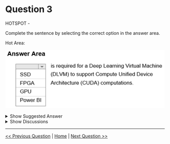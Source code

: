 # Question 3

HOTSPOT -

Complete the sentence by selecting the correct option in the answer area.

Hot Area:

![Question Image](images/q3_q_0000600001.png)

<details>
  <summary>Show Suggested Answer</summary>

  <img src="images/q3_ans_0_0000600002.jpg" alt="Answer Image"><br>
<p>A Deep Learning Virtual Machine is a pre-configured environment for deep learning using GPU instances.</p>

</details>

<details>
  <summary>Show Discussions</summary>

<blockquote><p><strong>ranjsi01</strong> <code>(Wed 25 Jan 2023 20:28)</code> - <em>Upvotes: 9</em></p><p>correct</p></blockquote>
<blockquote><p><strong>james2033</strong> <code>(Sat 12 Oct 2024 04:23)</code> - <em>Upvotes: 2</em></p><p>GPU is required for a Deep Learning Virtual Machine (DLVM) to support Compute Unified Device Architecture (CUDA) computations.</p></blockquote>
<blockquote><p><strong>PopeyeDS</strong> <code>(Sun 14 Jul 2024 07:13)</code> - <em>Upvotes: 1</em></p><p>By using DLVM, developers and researchers can focus on their deep learning tasks without spending time on manual software setup, ensuring a streamlined and optimized environment for deep learning model training and inference using CUDA-based acceleration.

The DLVM image is typically used on cloud platforms or local machines equipped with NVIDIA GPUs.</p></blockquote>
<blockquote><p><strong>Yoshizn</strong> <code>(Wed 31 Jan 2024 16:25)</code> - <em>Upvotes: 1</em></p><p>Correct.
CUDA (Compute Unified Device Architecture) is a parallel computing platform and application programming interface model created by Nvidia, crucial for supporting the various deep learning applications.</p></blockquote>
<blockquote><p><strong>emmanuelodenyire</strong> <code>(Wed 31 Jan 2024 07:07)</code> - <em>Upvotes: 1</em></p><p>A Deep Learning Virtual Machine is a pre-configured environment for deep learning that is optimized for use with GPU instances, providing the necessary hardware resources for training and running large deep learning models. These virtual machines typically come pre-installed with popular deep learning frameworks and tools, making it easy to get started with deep learning projects.

So for this question, the answer is correct</p></blockquote>

</details>

---

[<< Previous Question](question_2.md) | [Home](/index.md) | [Next Question >>](question_4.md)

